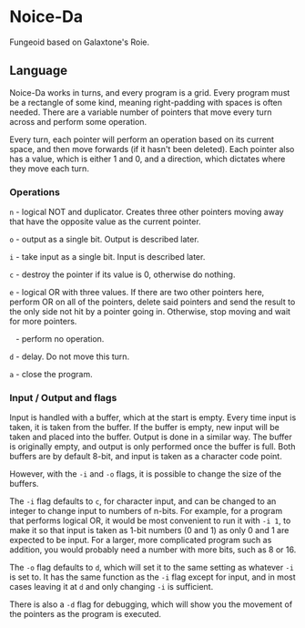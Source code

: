 # Noice-Da
Fungeoid based on Galaxtone's Roie.

## Language
Noice-Da works in turns, and every program is a grid. Every program must be a rectangle of some kind, meaning right-padding with spaces is often needed.
There are a variable number of pointers that move every turn across and perform some operation.

Every turn, each pointer will perform an operation based on its current space, and then move forwards (if it hasn't been deleted). Each pointer also has a value, which is either 1 and 0, and a direction, which dictates where they move each turn.

### Operations

`n` - logical NOT and duplicator. Creates three other pointers moving away that have the opposite value as the current pointer.

`o` - output as a single bit. Output is described later.

`i` - take input as a single bit. Input is described later.

`c` - destroy the pointer if its value is 0, otherwise do nothing.

`e` - logical OR with three values. If there are two other pointers here, perform OR on all of the pointers, delete said pointers and send the result to the only side not hit by a pointer going in. Otherwise, stop moving and wait for more pointers.

` ` - perform no operation.

`d` - delay. Do not move this turn.

`a` - close the program.

### Input / Output and flags
Input is handled with a buffer, which at the start is empty. Every time input is taken, it is taken from the buffer. If the buffer is empty, new input will be taken and placed into the buffer. Output is done in a similar way. The buffer is originally empty, and output is only performed once the buffer is full. Both buffers are by default 8-bit, and input is taken as a character code point. 

However, with the `-i` and `-o` flags, it is possible to change the size of the buffers.

The `-i` flag defaults to `c`, for character input, and can be changed to an integer to change input to numbers of n-bits. For example, for a program that performs logical OR, it would be most convenient to run it with `-i 1`, to make it so that input is taken as 1-bit numbers (0 and 1) as only 0 and 1 are expected to be input. For a larger, more complicated program such as addition, you would probably need a number with more bits, such as 8 or 16.

The `-o` flag defaults to `d`, which will set it to the same setting as whatever `-i` is set to. It has the same function as the `-i` flag except for input, and in most cases leaving it at `d` and only changing `-i` is sufficient.

There is also a `-d` flag for debugging, which will show you the movement of the pointers as the program is executed.
